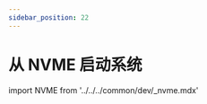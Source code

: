 ```yaml
---
sidebar_position: 22
---
```


# 从 NVME 启动系统

import NVME from '../../../common/dev/\_nvme.mdx'

<NVME model="rock-3c" release_num="b42" install_os_path="../getting-started/install-os" rsetup_path="../os-config/rsetup" />
